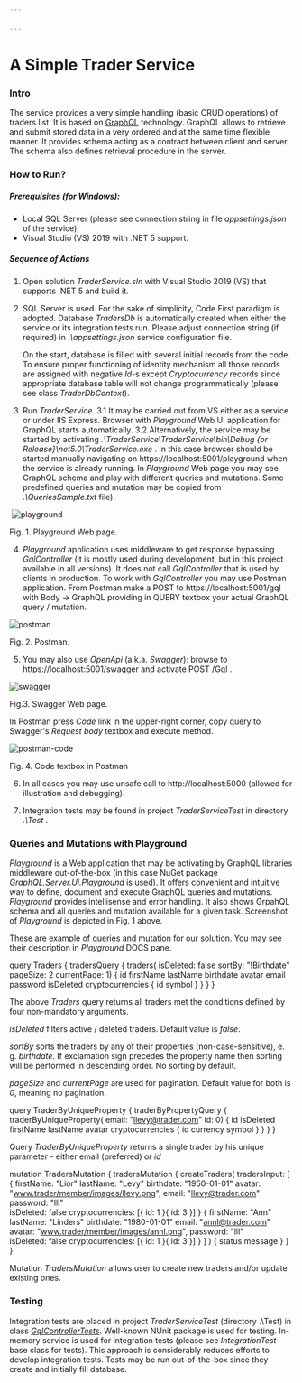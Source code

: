 ```yaml
---

---
```


# A Simple Trader Service



### Intro

The service provides a very simple handling (basic CRUD operations) of traders list. It is based on [GraphQL](https://en.wikipedia.org/wiki/GraphQL) technology. GraphQL allows to retrieve and submit stored data in a very ordered and at the same time flexible manner. It provides schema acting as a contract between client and server. The schema also defines retrieval procedure in the server.



### How to Run?

##### Prerequisites (for Windows):

 - Local SQL Server (please see connection string in file *appsettings.json* of the service),
 - Visual Studio (VS) 2019 with .NET 5 support.



##### Sequence of Actions

1. Open solution *TraderService.sln* with Visual Studio 2019 (VS) that supports .NET 5 and build it.

2. SQL Server is used. For the sake of simplicity, Code First paradigm is adopted. Database *TradersDb* is automatically created when either the service or its integration tests run. Please adjust connection string (if required) in  *.\appsettings.json* service configuration file.

    On the start, database is filled with several initial records from the code. To ensure proper functioning of identity mechanism all those records are assigned with negative *Id*-s except *Cryptocurrency* records since appropriate database table will not change programmatically (please see class *TraderDbContext*).  

3. Run *TraderService*.
    3.1 It may be carried out from VS either as a service or under IIS Express.
    Browser with *Playground* Web UI application for GraphQL starts automatically.
    3.2 Alternatively, the service may be started by activating *.\TraderService\TraderService\bin\Debug {or Release}\net5.0\TraderService.exe* .
    In this case browser should be started manually navigating on https://localhost:5001/playground when the service is already running.
    In *Playground* Web page you may see GraphQL schema and play with different queries and mutations. Some predefined queries and mutation may be copied from *.\QueriesSample.txt* file).

​    ![playground](.\_docs\playground.png)

Fig. 1. Playground Web page.



4. *Playground* application uses middleware to get response bypassing *GqlController* (it is mostly used during development, but in this project available in all versions). It does not call *GqlController* that is used by clients in production. To work with *GqlController* you may use Postman application.
   From Postman make a POST to https://localhost:5001/gql with Body -> GraphQL providing in QUERY textbox your actual GraphQL query / mutation.



![postman](.\_docs\postman.png)

Fig. 2. Postman.



5. You may also use *OpenApi* (a.k.a. *Swagger*): browse to https://localhost:5001/swagger and activate POST /Gql .



![swagger](.\_docs\swagger.png)

Fig.3. Swagger Web page.



In Postman press *Code* link in the upper-right corner, copy query to Swagger's *Request body* textbox and execute method.



![postman-code](.\_docs\postman-code.png)

Fig. 4. Code textbox in Postman



6. In all cases you may use unsafe call to http://localhost:5000 (allowed for illustration and debugging).

7. Integration tests may be found in project *TraderServiceTest* in directory *.\Test* .

   

### Queries and Mutations with Playground

*Playground* is a Web application that may be activating by GraphQL libraries middleware out-of-the-box (in this case NuGet package *GraphQL.Server.Ui.Playground* is used). It offers convenient and intuitive way to  define, document and execute GraphQL queries and mutations. *Playground* provides intellisense and error handling. It also shows GrpahQL schema and all queries and mutation available for a given task. Screenshot of *Playground* is depicted in Fig. 1 above.   

These are example of queries and mutation for our solution. You may see their description in *Playground* DOCS pane.

query Traders {
  tradersQuery {
    traders(
      isDeleted: false 
      sortBy: "!Birthdate"
    	pageSize: 2
    	currentPage: 1) {
        id
        firstName
        lastName
        birthdate
		avatar
        email
        password
        isDeleted
        cryptocurrencies {
          id
          symbol
        }
      }
  }
}

The above *Traders* query returns all traders met the conditions defined by four non-mandatory arguments.

*isDeleted* filters active / deleted traders. Default value is *false*. 

*sortBy* sorts the traders by any of their properties (non-case-sensitive), e. g. *birthdate*. If exclamation sign precedes the property name then sorting will be performed in descending order.  No sorting by default.

*pageSize* and *currentPage* are used for pagination. Default value for both is *0*, meaning no pagination. 



query TraderByUniqueProperty {
  traderByPropertyQuery {
    traderByUniqueProperty(
      email: "llevy@trader.com"
    	id: 0) {
        id
		isDeleted
        firstName
        lastName
		avatar
        cryptocurrencies {
          id
          currency
          symbol
        }
      }
  }
}

Query *TraderByUniqueProperty* returns a single trader by his unique parameter - either email (preferred) or *id*



mutation TradersMutation {
  tradersMutation {
    createTraders(
      tradersInput: [
      {
        firstName: "Lior"
        lastName: "Levy"
        birthdate: "1950-01-01"
        avatar: "www.trader/member/images/llevy.png",
        email: "llevy@trader.com"
        password: "lll"    
        isDeleted: false
        cryptocurrencies: [{ id: 1 }{ id: 3 }]
      }
      {
        firstName: "Ann"
        lastName: "Linders"
        birthdate: "1980-01-01"
        email: "annl@trader.com"
        avatar: "www.trader/member/images/annl.png",
        password: "lll"    
        isDeleted: false
        cryptocurrencies: [{ id: 1 }{ id: 3 }]
   	  }
      ]
    ) {
      status
      message
    }
  }
}

Mutation *TradersMutation* allows user to create new traders and/or update existing ones.



### Testing

Integration tests are placed in project *TraderServiceTest* (directory .\Test) in class [*GqlControllerTests*]().  Well-known NUnit package is used for testing. In-memory service is used for integration tests (please see *IntegrationTest* base class for tests). This approach is considerably reduces efforts to develop integration tests. Tests may be run out-of-the-box since they create and initially fill database.



 